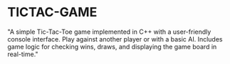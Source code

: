 # TICTAC-GAME
"A simple Tic-Tac-Toe game implemented in C++ with a user-friendly console interface. Play against another player or with a basic AI. Includes game logic for checking wins, draws, and displaying the game board in real-time."
